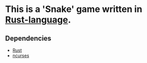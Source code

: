 # This is a 'Snake' game written in [Rust-language](http://www.rust-lang.org).

## Dependencies
* [Rust](http://www.rust-lang.org)
* [ncurses](https://github.com/jeaye/ncurses-rs.git)
